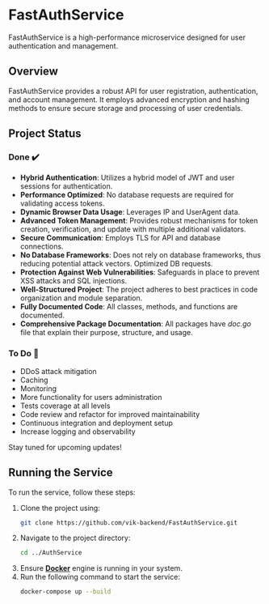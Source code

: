 # FastAuthService
FastAuthService is a high-performance microservice designed for user authentication and management.

## Overview
FastAuthService provides a robust API for user registration, authentication, and account management. It employs advanced encryption and hashing methods to ensure secure storage and processing of user credentials.

## Project Status

### Done :heavy_check_mark:

- **Hybrid Authentication**: Utilizes a hybrid model of JWT and user sessions for authentication.
- **Performance Optimized**: No database requests are required for validating access tokens.
- **Dynamic Browser Data Usage**: Leverages IP and UserAgent data.
- **Advanced Token Management**: Provides robust mechanisms for token creation, verification, and update with multiple additional validators.
- **Secure Communication**: Employs TLS for API and database connections.
- **No Database Frameworks**: Does not rely on database frameworks, thus reducing potential attack vectors. Optimized DB requests.
- **Protection Against Web Vulnerabilities**: Safeguards in place to prevent XSS attacks and SQL injections.
- **Well-Structured Project**: The project adheres to best practices in code organization and module separation.
- **Fully Documented Code**: All classes, methods, and functions are documented.
- **Comprehensive Package Documentation**: All packages have *doc.go* file that explain their purpose, structure, and usage.

### To Do :construction:

- DDoS attack mitigation
- Caching
- Monitoring
- More functionality for users administration
- Tests coverage at all levels
- Code review and refactor for improved maintainability
- Continuous integration and deployment setup
- Increase logging and observability

Stay tuned for upcoming updates!
  
## Running the Service  
To run the service, follow these steps:  
 1. Clone the project using:
    ```bash
    git clone https://github.com/vik-backend/FastAuthService.git
    ```
 2. Navigate to the project directory:  
    ```bash
    cd ../AuthService
    ```
 3. Ensure [**Docker**](https://www.docker.com/) engine is running in your system.  
 4. Run the following command to start the service:
    ```bash
    docker-compose up --build
    ```
